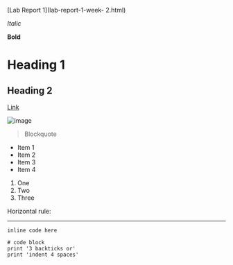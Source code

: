 [Lab Report 1](lab-report-1-week- 2.html)

*Italic*

**Bold**

# Heading 1

## Heading 2

[Link](http://a.com)

![image](https://user-images.githubusercontent.com/103224756/162335647-7b2e546b-28ea-4a28-a1a9-1f1d632d417d.png)

> Blockquote

* Item 1
* Item 2
* Item 3
* Item 4

1. One
2. Two
3. Three

Horizontal rule:

---

`inline code here`

```
# code block
print '3 backticks or'
print 'indent 4 spaces'
```
